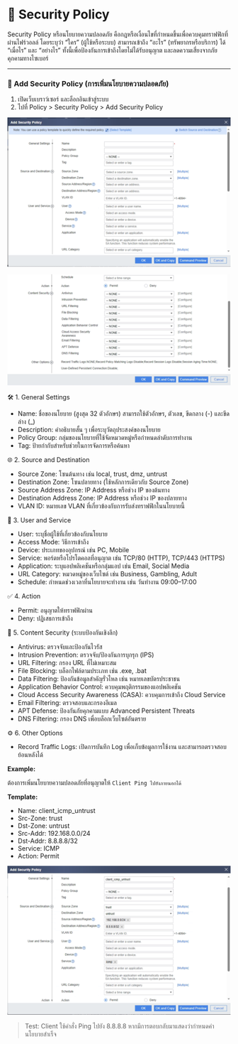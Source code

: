 # 🔐 Security Policy

Security Policy หรือนโยบายความปลอดภัย คือกฎหรือเงื่อนไขที่กำหนดขึ้นเพื่อควบคุมทราฟฟิกที่ผ่านไฟร์วอลล์ โดยระบุว่า “ใคร” (ผู้ใช้หรือระบบ) สามารถเข้าถึง “อะไร” (ทรัพยากรหรือบริการ) ได้ “เมื่อไร” และ “อย่างไร” ทั้งนี้เพื่อป้องกันการเข้าถึงโดยไม่ได้รับอนุญาต และลดความเสี่ยงจากภัยคุกคามทางไซเบอร์

---

### 🧱 Add Security Policy (การเพิ่มนโยบายความปลอดภัย)

1. เปิดเว็บเบราว์เซอร์ และล็อกอินเข้าสู่ระบบ
2. ไปที่ Policy > Security Policy > Add Security Policy

![security-policy-1](/assets/image/security-policy-1.png)

![security-policy-2](/assets/image/security-policy-2.png)

🛠️ 1. General Settings

- Name:
  ชื่อของนโยบาย (สูงสุด 32 ตัวอักษร) สามารถใช้ตัวอักษร, ตัวเลข, ขีดกลาง (-) และขีดล่าง (\_)
- Description:
  คำอธิบายสั้น ๆ เพื่อระบุวัตถุประสงค์ของนโยบาย
- Policy Group:
  กลุ่มของนโยบายที่ใช้จัดหมวดหมู่หรือกำหนดลำดับการทำงาน
- Tag:
  ป้ายกำกับสำหรับช่วยในการจัดการหรือค้นหา

🌐 2. Source and Destination

- Source Zone:
  โซนต้นทาง เช่น local, trust, dmz, untrust
- Destination Zone:
  โซนปลายทาง (ใช้หลักการเดียวกับ Source Zone)
- Source Address Zone:
  IP Address หรือช่วง IP ของต้นทาง
- Destination Address Zone:
  IP Address หรือช่วง IP ของปลายทาง
- VLAN ID:
  หมายเลข VLAN ที่เกี่ยวข้องกับการรับส่งทราฟฟิกในนโยบายนี้

👤 3. User and Service

- User:
  ระบุชื่อผู้ใช้ที่เกี่ยวข้องกับนโยบาย
- Access Mode:
  วิธีการเข้าถึง
- Device:
  ประเภทของอุปกรณ์ เช่น PC, Mobile
- Service:
  พอร์ตหรือโปรโตคอลที่อนุญาต เช่น TCP/80 (HTTP), TCP/443 (HTTPS)
- Application:
  ระบุแอปพลิเคชันหรือกลุ่มแอป เช่น Email, Social Media
- URL Category:
  หมวดหมู่ของเว็บไซต์ เช่น Business, Gambling, Adult
- Schedule:
  กำหนดช่วงเวลาที่นโยบายจะทำงาน เช่น วันทำงาน 09:00–17:00

✅ 4. Action

- Permit: อนุญาตให้ทราฟฟิกผ่าน
- Deny: ปฏิเสธการเข้าถึง

🧩 5. Content Security (ระบบป้องกันเชิงลึก)

- Antivirus: ตรวจจับและป้องกันไวรัส
- Intrusion Prevention: ตรวจจับ/ป้องกันการบุกรุก (IPS)
- URL Filtering: กรอง URL ที่ไม่เหมาะสม
- File Blocking: บล็อกไฟล์ตามประเภท เช่น .exe, .bat
- Data Filtering: ป้องกันข้อมูลสำคัญรั่วไหล เช่น หมายเลขบัตรประชาชน
- Application Behavior Control: ควบคุมพฤติกรรมของแอปพลิเคชัน
- Cloud Access Security Awareness (CASA): ควบคุมการเข้าถึง Cloud Service
- Email Filtering: ตรวจสอบและกรองอีเมล
- APT Defense: ป้องกันภัยคุกคามแบบ Advanced Persistent Threats
- DNS Filtering: กรอง DNS เพื่อบล็อกเว็บไซต์อันตราย

⚙️ 6. Other Options

- Record Traffic Logs:
  เปิดการบันทึก Log เพื่อเก็บข้อมูลการใช้งาน และสามารถตรวจสอบย้อนหลังได้

**Example:**

ต้องการเพิ่มนโยบายความปลอดภัยที่อนุญาตให้ `Client Ping ไปยังภายนอกได้`

**Template:**

- Name: client_icmp_untrust
- Src-Zone: trust
- Dst-Zone: untrust
- Src-Addr: 192.168.0.0/24
- Dst-Addr: 8.8.8.8/32
- Service: ICMP
- Action: Permit

![security-policy-3](/assets/image/security-policy-3.png)

> Test: Client ใช้คำสั่ง Ping ไปยัง 8.8.8.8 หากมีการตอบกลับมาแสดงว่ากำหนดค่านโยบายสำเร็จ
